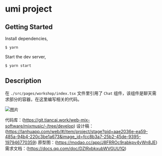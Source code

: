 # umi project

## Getting Started

Install dependencies,

```bash
$ yarn
```

Start the dev server,

```bash
$ yarn start
```

## Description

在 `./src/pages/workshop/index.tsx` 文件里引用了 `Chat` 组件，该组件是聊天需求部分的容器，在这里编写相关的代码。

![图片](https://simple-web-1252873427.cos.ap-shanghai.myqcloud.com/1651316313479.jpg)

代码库：(https://git.tiancai.work/web-mix-software/mixmusic/-/tree/develop)
设计稿：(https://lanhuapp.com/web/#/item/project/stage?pid=aae2036e-ea59-485a-94b4-220c3be1a673&image_id=fcc8b3a7-25b2-45de-9395-197946770359)
原型图：(https://modao.cc/app/J8FRROc9rabkpv4yWn8JE)
需求文档：(https://docs.qq.com/doc/DZlRxbkxubWVGUU1Q)
